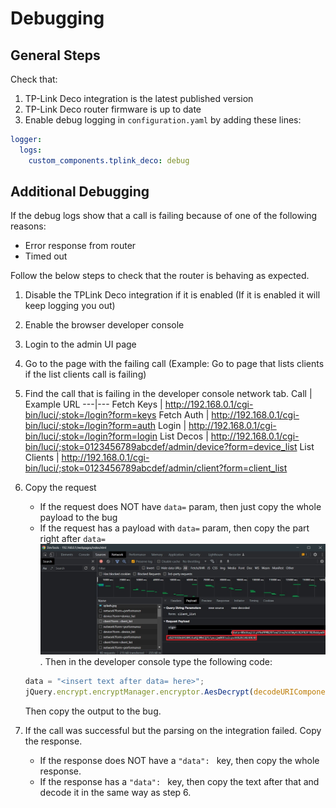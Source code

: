 # Debugging

## General Steps

Check that:

1. TP-Link Deco integration is the latest published version
2. TP-Link Deco router firmware is up to date
3. Enable debug logging in `configuration.yaml` by adding these lines:

```yaml
logger:
  logs:
    custom_components.tplink_deco: debug
```

## Additional Debugging

If the debug logs show that a call is failing because of one of the following reasons:

- Error response from router
- Timed out

Follow the below steps to check that the router is behaving as expected.

1. Disable the TPLink Deco integration if it is enabled (If it is enabled it will keep logging you out)
2. Enable the browser developer console
3. Login to the admin UI page
4. Go to the page with the failing call (Example: Go to page that lists clients if the list clients call is failing)
5. Find the call that is failing in the developer console network tab.
   Call | Example URL
   ---|---
   Fetch Keys | http://192.168.0.1/cgi-bin/luci/;stok=/login?form=keys
   Fetch Auth | http://192.168.0.1/cgi-bin/luci/;stok=/login?form=auth
   Login | http://192.168.0.1/cgi-bin/luci/;stok=/login?form=login
   List Decos | http://192.168.0.1/cgi-bin/luci/;stok=0123456789abcdef/admin/device?form=device_list
   List Clients | http://192.168.0.1/cgi-bin/luci/;stok=0123456789abcdef/admin/client?form=client_list
6. Copy the request

   - If the request does NOT have `data=` param, then just copy the whole payload to the bug
   - If the request has a payload with `data=` param, then copy the part right after `data=`
     ![Screenshot](debug-request-payload.jpg). Then in the developer console type the following code:

   ```js
   data = "<insert text after data= here>";
   jQuery.encrypt.encryptManager.encryptor.AesDecrypt(decodeURIComponent(data));
   ```

   Then copy the output to the bug.

7. If the call was successful but the parsing on the integration failed. Copy the response.
   - If the response does NOT have a `"data": ` key, then copy the whole response.
   - If the response has a `"data": ` key, then copy the text after that and decode it in the same way as step 6.

